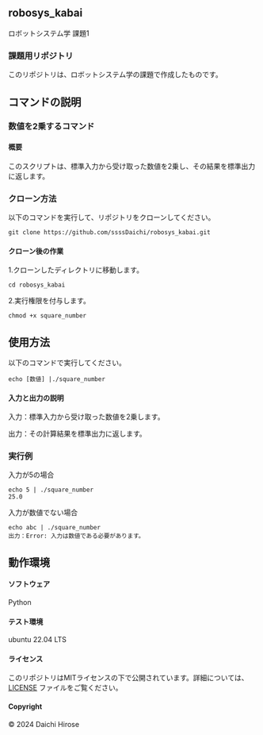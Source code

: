 ## robosys_kabai
ロボットシステム学 課題1
### 課題用リポジトリ
このリポジトリは、ロボットシステム学の課題で作成したものです。

## コマンドの説明

### 数値を2乗するコマンド

#### 概要
このスクリプトは、標準入力から受け取った数値を2乗し、その結果を標準出力に返します。

### クローン方法
以下のコマンドを実行して、リポジトリをクローンしてください。
```
git clone https://github.com/ssssDaichi/robosys_kabai.git
```
#### クローン後の作業
1.クローンしたディレクトリに移動します。
```
cd robosys_kabai
```
2.実行権限を付与します。
```
chmod +x square_number
```

## 使用方法
以下のコマンドで実行してください。
```
echo [数値] |./square_number
```
#### 入力と出力の説明
入力：標準入力から受け取った数値を2乗します。

出力：その計算結果を標準出力に返します。

### 実行例
入力が5の場合
```
echo 5 | ./square_number
25.0
```
入力が数値でない場合
```
echo abc | ./square_number
出力：Error: 入力は数値である必要があります。
```
## 動作環境
#### ソフトウェア
Python
#### テスト環境
ubuntu 22.04 LTS
#### ライセンス
このリポジトリはMITライセンスの下で公開されています。詳細については、[LICENSE](./LICENSE.txt) ファイルをご覧ください。
#### Copyright
© 2024 Daichi Hirose
